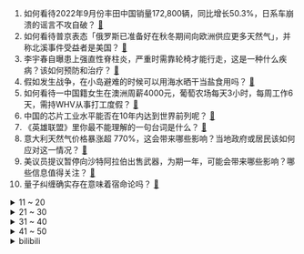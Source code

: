 1. 如何看待2022年9月份丰田中国销量172,800辆，同比增长50.3%，日系车崩溃的谣言不攻自破？ [:link:](https://www.zhihu.com/question/558724608)
2. 如何看待普京表态「俄罗斯已准备好在秋冬期间向欧洲供应更多天然气」，并称北溪事件受益者是美国？ [:link:](https://www.zhihu.com/question/558983094)
3. 李宇春自曝患上强直性脊柱炎，严重时需靠轮椅才能行走，这是一种什么疾病？该如何预防和治疗？ [:link:](https://www.zhihu.com/question/558971534)
4. 假如发生战争，在小岛避难的时候可以用海水晒干当盐食用吗？ [:link:](https://www.zhihu.com/question/555638242)
5. 如何看待一中国籍女生在澳洲周薪4000元，葡萄农场每天3小时，每周工作6天，需持WHV从事打工度假？ [:link:](https://www.zhihu.com/question/558816269)
6. 中国的芯片工业水平能否在10年内达到世界前列呢？ [:link:](https://www.zhihu.com/question/543811431)
7. 《英雄联盟》里你最不能理解的一句台词是什么？ [:link:](https://www.zhihu.com/question/420264870)
8. 意大利天然气价格暴涨超 770%，这会带来哪些影响？当地政府或居民该如何应对这一情况？ [:link:](https://www.zhihu.com/question/558972104)
9. 美议员提议暂停向沙特阿拉伯出售武器，为期一年，可能会带来哪些影响？哪些信息值得关注？ [:link:](https://www.zhihu.com/question/558963313)
10. 量子纠缠确实存在意味着宿命论吗？ [:link:](https://www.zhihu.com/question/557949184)
<details>
<summary>11 ~ 20</summary>

11. 想打个瑶的金标，但是很多人见瑶就摆，如何在巅峰赛拿瑶不被队友嫌弃？ [:link:](https://www.zhihu.com/question/535570763)
12. 怎么用文学专业知识反驳这种玩笑，比如：卖火柴的小女孩无证经营? [:link:](https://www.zhihu.com/question/553983303)
13. 《英雄联盟》主播「阳光男孩小丑熊」的中单小丑玩的到底有什么问题？ [:link:](https://www.zhihu.com/question/557182730)
14. 人在什么情况下成长最快呢？ [:link:](https://www.zhihu.com/question/558479228)
15. cpa很难考过吗？ [:link:](https://www.zhihu.com/question/453538096)
16. 未来十年二十年教师会不会迎来缩编下岗潮？ [:link:](https://www.zhihu.com/question/557594658)
17. 如何评价电视剧《底线》大结局？ [:link:](https://www.zhihu.com/question/558725187)
18. “数学的进步不是由无数群众推动的而是从古至今极个别人才个人能力推动前进的”这句话对不对，为什么？ [:link:](https://www.zhihu.com/question/555028139)
19. 《守望先锋》为什么好多人看见卡西迪的视频就一定会在下面刷「他叫麦克雷」？ [:link:](https://www.zhihu.com/question/557886324)
20. 女生要买蓝月亮却收到「蓝月壳」，客服称「属自主品牌，不是仅大牌才好用」，如何看待商家傍名牌行为？ [:link:](https://www.zhihu.com/question/558853532)
</details>
<details>
<summary>21 ~ 30</summary>

21. 是什么原因造成了台湾普通话的特殊口音？ [:link:](https://www.zhihu.com/question/21506480)
22. 第一次见父母，男朋友的表现让我打了退堂鼓，我要怎么办？ [:link:](https://www.zhihu.com/question/554034364)
23. 父亲去世，我该如何接手企业？ [:link:](https://www.zhihu.com/question/558758783)
24. 拜登表态称「我相信能再次击败特朗普」，目前拜登的支持度如何？你看好拜登的连任前景吗？ [:link:](https://www.zhihu.com/question/558830824)
25. iPhone 14 Plus 遇冷，而 Pro 却卖爆，如何看待苹果此次新品的「左右手互博」现象？ [:link:](https://www.zhihu.com/question/558611647)
26. 旧玻璃为什么不能重新熔了作新玻璃，而只能作为作新玻璃的配料存在？ [:link:](https://www.zhihu.com/question/554085292)
27. 一项调查称 91.81%的受访者有「文字讨好」行为，如何看待这一数据，如何理解文字讨好症的流行？ [:link:](https://www.zhihu.com/question/558877310)
28. 评书演员王玥波为什么说赤兔马是白马？ [:link:](https://www.zhihu.com/question/497272463)
29. 泽连斯基称俄军向乌发射的 28 枚导弹 20 枚被击落，如何评价这一数据？乌防空系统处于什么水平？ [:link:](https://www.zhihu.com/question/558880777)
30. 福州将推体育家庭作业，要求保证学生校内外体育锻炼时间每天不少于 1 小时，如何看待这一举措？ [:link:](https://www.zhihu.com/question/558856262)
</details>
<details>
<summary>31 ~ 40</summary>

31. 上大学之后发现好多高中自认为的朋友把自己删了是什么心情？ [:link:](https://www.zhihu.com/question/558863888)
32. 你后悔买电子书阅读器吗？ [:link:](https://www.zhihu.com/question/300173600)
33. 如何理解本田发布全新混动传播名称e:HEV强电智混？ [:link:](https://www.zhihu.com/question/558499463)
34. 为了解决失眠问题，你做过哪些努力？ [:link:](https://www.zhihu.com/question/558523700)
35. 考研感觉复习不完了怎么办？ [:link:](https://www.zhihu.com/question/349740016)
36. 战争为什么会发生？胜利总是属于正义一方吗？死难值得吗？从结果看，维护了谁的利益？能否用竞争取代战争？ [:link:](https://www.zhihu.com/question/557708271)
37. 高三熬夜刷题真的有用吗？ [:link:](https://www.zhihu.com/question/555953835)
38. 波兰「友谊」输油管道发现泄漏点，该管道是往德国输送原油的主要线路，哪些信息值得关注？可能造成哪些影响？ [:link:](https://www.zhihu.com/question/558932038)
39. 法律如此复杂，可是为什么有人认为可以自己打官司不用律师呢？ [:link:](https://www.zhihu.com/question/336390540)
40. 俄联邦安全局称幕后黑手是乌克兰军事情报局，已拘捕 8 人，哪些信息值得关注？ [:link:](https://www.zhihu.com/question/559004611)
</details>
<details>
<summary>41 ~ 50</summary>

41. 如何看待「最顺手机号」15666666666 ，1366 万元起拍无人出价，下月将再次拍卖？ [:link:](https://www.zhihu.com/question/558664793)
42. 欧洲议员称「法国意识到，美国正借高价天然气巩固在欧经济霸权」，如何评价这一转变？是否会影响欧美关系？ [:link:](https://www.zhihu.com/question/559006530)
43. 美媒称《游戏王》作者高桥和希「为救被卷入激流的潜水者」去世，如何评价其一生的成就？ [:link:](https://www.zhihu.com/question/558874101)
44. 外媒称美国制裁中国芯片产业导致销售下滑，英特尔计划大规模裁员，美国此举还将带来哪些影响？ [:link:](https://www.zhihu.com/question/559031749)
45. 香港首现 XBB.1 变种病毒，专家称具有更强的传染性和免疫逃避能力，如何从医学角度进行分析？ [:link:](https://www.zhihu.com/question/558969130)
46. 苏东坡的诗词你最喜欢哪一句或者哪一首？ [:link:](https://www.zhihu.com/question/558480900)
47. 家庭浴室装修应该如何设计？ [:link:](https://www.zhihu.com/question/450331936)
48. 古代日本弃老，七十岁要饿死，为什么德川家康还有其他大名很多能活过七十岁以上？ [:link:](https://www.zhihu.com/question/558434332)
49. 家里穷，真的只能靠上学来找出路了吗？可是上不好怎么办？ [:link:](https://www.zhihu.com/question/558885598)
50. 数据中台到底是什么？ [:link:](https://www.zhihu.com/question/539408684)
</details><details>
<summary>bilibili</summary>

1. 如果有人装到了你擅长的领域，咱得这么做！ [:link:](//www.bilibili.com/video/BV1ed4y1i7SB)
2. 有的人死了，尸体都找不回来，《非常警事》主题曲发布，讲述禁毒战场的一起真案 [:link:](//www.bilibili.com/video/BV1id4y1i7fY)
3. 街头沙发实验，你会来坐吗？ [:link:](//www.bilibili.com/video/BV19g411Y7LB)
4. 社死 [:link:](//www.bilibili.com/video/BV1YV4y1L7Mq)
5. 都20岁了，去健身穿的成熟一点…… [:link:](//www.bilibili.com/video/BV16B4y1j7RT)
6. 锟斤拷�⊠是怎样炼成的——中文显示“⼊”门指南【柴知道】 [:link:](//www.bilibili.com/video/BV1cB4y177QR)
7. 00后做宿管阿姨是真快乐啊！ [:link:](//www.bilibili.com/video/BV12B4y1j7aS)
8. 我要被这群记者笑死啦哈哈哈哈哈哈哈哈哈哈哈哈哈哈 [:link:](//www.bilibili.com/video/BV1oe4y1i7kZ)
9. 关于养猫不受重力影响这件事的副作用 [:link:](//www.bilibili.com/video/BV1VT411N71k)
10. 深山中的一碗油泡蛋，让瘦小的妹子连干3碗饭！ [:link:](//www.bilibili.com/video/BV1GW4y1H7CK)
<details>
<summary>11 ~ 20</summary>

11. 变色油墨我搞定了 [:link:](//www.bilibili.com/video/BV1jm4y1A77A)
12. Can’t take my eyes off you完整版视频来啦 [:link:](//www.bilibili.com/video/BV1R84y1B7jw)
13. 3D版老爹 [:link:](//www.bilibili.com/video/BV18e411j72m)
14. 它没流量没上院线，却是我心中的国庆档最佳！ [:link:](//www.bilibili.com/video/BV1FT411N7uH)
15. 近半年时间制作的福州肉燕，我尽力了！ [:link:](//www.bilibili.com/video/BV1UW4y1J7V6)
16. 关于我家狗长得像余华老师这件事 [:link:](//www.bilibili.com/video/BV1LP41177jK)
17. 【AI绘画】再次进化！novelai真官网版本解压即用 无需下载！这次1分钟内不用学也能会用 [:link:](//www.bilibili.com/video/BV1EV4y1L7dX)
18. 如何让人内疚一辈子 [:link:](//www.bilibili.com/video/BV1o24y197Zu)
19. 当说话失去所有声母 [:link:](//www.bilibili.com/video/BV1jm4y1A7qA)
20. 这收银员速度超快，看看我是怎么利用他来教你们英语的 [:link:](//www.bilibili.com/video/BV1ue4y1E77E)
</details>
<details>
<summary>21 ~ 30</summary>

21. 这条视频可能会引起很多人的谩骂，但是我想了想还是选择发出来。 [:link:](//www.bilibili.com/video/BV1NG4y1p7ec)
22. 【医学博士】每天久坐8小时，身体会发生哪些变化？I 考研党、上班族必须收藏！ [:link:](//www.bilibili.com/video/BV1mB4y1j77G)
23. 当音乐室有人弹《未闻花名》 [:link:](//www.bilibili.com/video/BV1sT411P7qN)
24. 酥烂能拉丝的红烧肉，亲妈级教程。 [:link:](//www.bilibili.com/video/BV17m4y1A7WJ)
25. 看火影的和看JOJO的都沉默了…… [:link:](//www.bilibili.com/video/BV1kB4y1j7xr)
26. 两帅小伙吃杭州日料“天花板”，花式刺身吃到饱 [:link:](//www.bilibili.com/video/BV1XN4y1A7yt)
27. 《明日方舟》主题曲【淬火尘霾】概念pv [:link:](//www.bilibili.com/video/BV1ag411h7Uq)
28. 居然在奶茶里，喝出指甲 [:link:](//www.bilibili.com/video/BV1eR4y197Xv)
29. “要经历多少，才能看的这么透彻？” [:link:](//www.bilibili.com/video/BV1Ue4y1J7UB)
30. 对于以前的欺骗行为，深表歉意！ [:link:](//www.bilibili.com/video/BV1ze41157fq)
</details>
<details>
<summary>31 ~ 40</summary>

31. 以前的年轻人VS现在的年轻人 [:link:](//www.bilibili.com/video/BV1je4y1q7yp)
32. 正版星际穿越摇 [:link:](//www.bilibili.com/video/BV1gW4y1H74s)
33. 荧妹：区区500岁也能当草神？！ [:link:](//www.bilibili.com/video/BV1x8411W7aq)
34. 终 🐔 第 一 杀 人 王 [:link:](//www.bilibili.com/video/BV1Ve4y1q7VG)
35. 工程师教你怎么撕胶带！最后一个你肯定不知道！ [:link:](//www.bilibili.com/video/BV1pV4y1L797)
36. 高分科幻悬疑美剧《13号仓库》全集解说 [:link:](//www.bilibili.com/video/BV1bm4y1A7Kk)
37. 你们要的110万粉丝女装来了 [:link:](//www.bilibili.com/video/BV1kt4y1c7hb)
38. “每天一遍，防止抑郁率达99.999%！” [:link:](//www.bilibili.com/video/BV1fN4y1w7BM)
39. Speed怒唱阳光彩虹小白马 [:link:](//www.bilibili.com/video/BV1fB4y1j7V4)
40. 对不起，我偷偷瘦了30斤！！！ [:link:](//www.bilibili.com/video/BV1j14y1776g)
</details>
<details>
<summary>41 ~ 50</summary>

41. 这天变得，比我妈变装都快 [:link:](//www.bilibili.com/video/BV1m84y1B7We)
42. 张瀚那可怕的性感症 [:link:](//www.bilibili.com/video/BV1CB4y1j7ka)
43. 他们两个是谁，有谁认识吗？ [:link:](//www.bilibili.com/video/BV18d4y1i7qK)
44. RTX4090性能分析：这显卡太强了！ [:link:](//www.bilibili.com/video/BV1NV4y1L7qi)
45. 狐 主 任 本 体 [:link:](//www.bilibili.com/video/BV1dG411E7qd)
46. 第一次去唢呐区up主家，被扣下来跳《恋爱循环》.... [:link:](//www.bilibili.com/video/BV1sT411N7jY)
47. 好久没吃过的街头拌水果，久违了兄弟们，我回归了。 [:link:](//www.bilibili.com/video/BV1yV4y1L77C)
48. 【(G)I-DLE】- X-FILE VIDEO [:link:](//www.bilibili.com/video/BV1ee41157f7)
49. 外媒：《游戏王》作者高桥和希因救人溺亡 [:link:](//www.bilibili.com/video/BV1Hd4y1i7Vh)
50. 【TES】《再输一把就回家》激情速填，摆烂pv [:link:](//www.bilibili.com/video/BV1984y1B7Mo)
</details>
<details>
<summary>51 ~ 60</summary>

51. 栓Q哥自学英语成为英语导游的那些年 [:link:](//www.bilibili.com/video/BV1yV4y157s2)
52. 用一年时间超硬核整理“全网低脂低卡食物”，纯纯干货！好吃不胖，瘦成闪电全靠它们！一整个幸福住！ [:link:](//www.bilibili.com/video/BV1NP411772F)
53. 沉浸式开飞机 塞斯纳 185 Skywagon [:link:](//www.bilibili.com/video/BV1NP41177ur)
54. 《一句话分清PUA》 [:link:](//www.bilibili.com/video/BV1LV4y1L7SE)
55. 【整活】我去！TES！ [:link:](//www.bilibili.com/video/BV1xe4y1q7Aq)
56. 全世界最贵的炸猪排！500元！比脸还要大！到底有多好吃？ [:link:](//www.bilibili.com/video/BV1bt4y1c7TE)
57. 【𝟒𝐊】电锯人 OP：米津玄師「KICK BACK」【中字】 [:link:](//www.bilibili.com/video/BV1Ke4y1E7ub)
58. 不要图方便忽略了用电安全，何况它其实并不方便 [:link:](//www.bilibili.com/video/BV1Be4y1q7zA)
59. 保姆级教程教你在网课中vtb出道 [:link:](//www.bilibili.com/video/BV15G4y1p7bz)
60. 《LPL一天体验券》 [:link:](//www.bilibili.com/video/BV1TK411Q7Za)
</details>
<details>
<summary>61 ~ 70</summary>

61. 【淬火尘霾】明日方舟 主线第十一章 磨难环境 摆完挂机 简单好抄（持续更新中） [:link:](//www.bilibili.com/video/BV1cG411J7Mu)
62. 自学了3年的3D动画 唉 这猫和老鼠拿不出手呀 [:link:](//www.bilibili.com/video/BV1jW4y1H7qL)
63. 物理老师：我查个宿遭这顿骂啊！ [:link:](//www.bilibili.com/video/BV1YB4y1j7en)
64. 改变大家对猕猴的看法 [:link:](//www.bilibili.com/video/BV1Rt4y1c7qZ)
65. 恋爱12年结婚4年，终于看透了！爱情本质就是反人性！ [:link:](//www.bilibili.com/video/BV1Ve4y1q7QB)
66. 😘小 的 也 很 可 爱 哦😘 [:link:](//www.bilibili.com/video/BV1Tt4y1c7sm)
67. 【十月霸权】转生成为魔剑亚托克斯~暗裔的奇妙冒险（第二集） [:link:](//www.bilibili.com/video/BV1de4y1U7FH)
68. 夺回秋雅是什么梗？ [:link:](//www.bilibili.com/video/BV1qR4y1R76S)
69. 有求必应（合体读评论版 [:link:](//www.bilibili.com/video/BV18P41177mM)
70. 本来想记录美好生活，结果... [:link:](//www.bilibili.com/video/BV1bN4y1A7Tn)
</details>
<details>
<summary>71 ~ 80</summary>

71. 民警下班吃旋转小火锅，发现邻座男子正在“跑分洗钱” [:link:](//www.bilibili.com/video/BV1Be4y1n7nC)
72. 约100张Ai绘图观测【青梅竹马从幼年到结婚】 [:link:](//www.bilibili.com/video/BV19B4y1j7N9)
73. 现在是怎么了！吃个泡面都这么内卷的吗！ [:link:](//www.bilibili.com/video/BV1714y1775m)
74. 原以为是“进口神曲”，没想到竟是中国制造，老外都在找歌名！ [:link:](//www.bilibili.com/video/BV1qP41177E9)
75. 当 代 女 生 “刑 具” [:link:](//www.bilibili.com/video/BV1bG411j79p)
76. 广州.向群饭店  厨子探店¥285 [:link:](//www.bilibili.com/video/BV1x8411W7aU)
77. 评分4.2！2022年度最抽象动画已经诞生！吐槽LoveLive星团第二季！ [:link:](//www.bilibili.com/video/BV16G411E7Ny)
78. 只因兄弟结婚，我们整了个顶级好活 [:link:](//www.bilibili.com/video/BV1TW4y1H7zy)
79. 【基德】全网最简单的2022诺贝尔物理学奖解读 [:link:](//www.bilibili.com/video/BV1Y44y1f7Y9)
80. 楚钧：《真实复盘》5分钟游戏结束？离谱bp？小天挠头？ [:link:](//www.bilibili.com/video/BV1Bd4y1i7D8)
</details>
<details>
<summary>81 ~ 90</summary>

81. 带妈妈来漫展居然给我整这出 [:link:](//www.bilibili.com/video/BV14e4y1q7nF)
82. 【阿斗】乔佛里婚礼现场领盒饭，千古一帝被自己作死！美剧史诗巨作《权力的游戏》第13期 [:link:](//www.bilibili.com/video/BV1Tm4y1P7Wf)
83. 黑人小伙用“上帝之手”创造神迹，人类第一次心脏分流手术 [:link:](//www.bilibili.com/video/BV1H44y1f7Hm)
84. 20岁成熟男人的魅力如此四射！！！ [:link:](//www.bilibili.com/video/BV1ze4y1n721)
85. “既当裁判又当运动员，你装什么科普达人？” [:link:](//www.bilibili.com/video/BV1rB4y1j7US)
86. 张老师对不起！！！！！ [:link:](//www.bilibili.com/video/BV1Sg411Y7JL)
87. 温迪喝了假酒（。 [:link:](//www.bilibili.com/video/BV1LV4y1L7Ym)
88. 2022年的第一个雪人 [:link:](//www.bilibili.com/video/BV1cN4y1P7jZ)
89. 20多岁 也该成熟了 [:link:](//www.bilibili.com/video/BV1GG4y1p7FH)
90. 年入百万，生不如死，这工作你敢做吗？非典型警匪片《线人》 [:link:](//www.bilibili.com/video/BV1sW4y1H7gM)
</details>
<details>
<summary>91 ~ 100</summary>

91. 如果天花板不是用来形容他们家，那么天花板将毫无意义|真探来了 [:link:](//www.bilibili.com/video/BV1n44y1f78K)
92. 社牛本牛！女子旅游不知道吃什么 随200元份子参加陌生人婚宴 [:link:](//www.bilibili.com/video/BV1MT411N7wk)
93. 北方人第一次来顺德，凌晨4点起床抢饭吃，现场直接整懵了... [:link:](//www.bilibili.com/video/BV1St4y1c77Q)
94. 这也太抽象了吧！！哈哈哈哈 [:link:](//www.bilibili.com/video/BV1B8411W72y)
95. 【苏星河】iOS16的正确用法，苹果今年真正的大招？ [:link:](//www.bilibili.com/video/BV1MN4y1A78t)
96. 坐飞机全流程 坐飞机攻略 [:link:](//www.bilibili.com/video/BV1FK411Q7cH)
97. 王老菊教你断剑奇侠（第二季02）-  残缺与乖戾 [:link:](//www.bilibili.com/video/BV1qe4y1n7Uh)
98. 细 狗 健 身 指 南 [:link:](//www.bilibili.com/video/BV1De41157J4)
99. 这个叫花鸡是洪七公爱吃的那种叫花鸡吗？ [:link:](//www.bilibili.com/video/BV1qW4y1H7mz)
100. 【搞笑短剧】你们班上有比这更夸张的人吗 [:link:](//www.bilibili.com/video/BV1UD4y1k7z1)
</details></details>